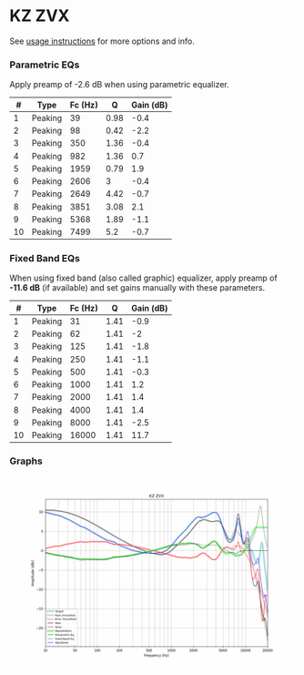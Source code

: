 # KZ ZVX
See [usage instructions](https://github.com/jaakkopasanen/AutoEq#usage) for more options and info.

### Parametric EQs
Apply preamp of -2.6 dB when using parametric equalizer.

|   # | Type    |   Fc (Hz) |    Q |   Gain (dB) |
|-----|---------|-----------|------|-------------|
|   1 | Peaking |        39 | 0.98 |        -0.4 |
|   2 | Peaking |        98 | 0.42 |        -2.2 |
|   3 | Peaking |       350 | 1.36 |        -0.4 |
|   4 | Peaking |       982 | 1.36 |         0.7 |
|   5 | Peaking |      1959 | 0.79 |         1.9 |
|   6 | Peaking |      2606 | 3    |        -0.4 |
|   7 | Peaking |      2649 | 4.42 |        -0.7 |
|   8 | Peaking |      3851 | 3.08 |         2.1 |
|   9 | Peaking |      5368 | 1.89 |        -1.1 |
|  10 | Peaking |      7499 | 5.2  |        -0.7 |

### Fixed Band EQs
When using fixed band (also called graphic) equalizer, apply preamp of **-11.6 dB** (if available) and set gains manually with these parameters.

|   # | Type    |   Fc (Hz) |    Q |   Gain (dB) |
|-----|---------|-----------|------|-------------|
|   1 | Peaking |        31 | 1.41 |        -0.9 |
|   2 | Peaking |        62 | 1.41 |        -2   |
|   3 | Peaking |       125 | 1.41 |        -1.8 |
|   4 | Peaking |       250 | 1.41 |        -1.1 |
|   5 | Peaking |       500 | 1.41 |        -0.3 |
|   6 | Peaking |      1000 | 1.41 |         1.2 |
|   7 | Peaking |      2000 | 1.41 |         1.4 |
|   8 | Peaking |      4000 | 1.41 |         1.4 |
|   9 | Peaking |      8000 | 1.41 |        -2.5 |
|  10 | Peaking |     16000 | 1.41 |        11.7 |

### Graphs
![](./KZ%20ZVX.png)

